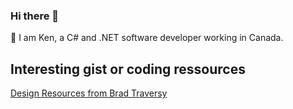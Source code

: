 ### Hi there 👋

🔭 I am Ken, a C# and .NET software developer working in Canada.
<!-- ... and I am currently learning React ⚛ and Astro 👨‍🚀 -->

## Interesting gist or coding ressources
[Design Resources from Brad Traversy](https://github.com/Key-Wez/design-resources-for-developers/tree/master)


<!--
**Key-Wez/Key-Wez** is a ✨ _special_ ✨ repository because its `README.md` (this file) appears on your GitHub profile.

Here are some ideas to get you started:

## 👷 What I'm currently working on
- I have decided to prepare a personal website

- 🔭 I’m currently working on ...
- 🌱 I’m currently learning ...
- 👯 I’m looking to collaborate on ...
- 🤔 I’m looking for help with ...
- 💬 Ask me about ...
- 📫 How to reach me: ...
- 😄 Pronouns: ...
- ⚡ Fun fact: ...
-->
